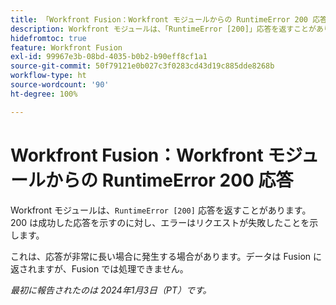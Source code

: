 ```yaml
---
title: 「Workfront Fusion：Workfront モジュールからの RuntimeError 200 応答」
description: Workfront モジュールは、「RuntimeError [200]」応答を返すことがあります。200 は成功した応答を示すのに対し、エラーはリクエストが失敗したことを示します。
hidefromtoc: true
feature: Workfront Fusion
exl-id: 99967e3b-08bd-4035-b0b2-b90eff8cf1a1
source-git-commit: 50f79121e0b027c3f0283cd43d19c885dde8268b
workflow-type: ht
source-wordcount: '90'
ht-degree: 100%

---
```


# Workfront Fusion：Workfront モジュールからの RuntimeError 200 応答

<!--

>[!NOTE]
>
>This issue was fixed on March 28, 2024.

-->

Workfront モジュールは、`RuntimeError [200]` 応答を返すことがあります。200 は成功した応答を示すのに対し、エラーはリクエストが失敗したことを示します。

これは、応答が非常に長い場合に発生する場合があります。データは Fusion に返されますが、Fusion では処理できません。

_最初に報告されたのは 2024年1月3日（PT）です。_
